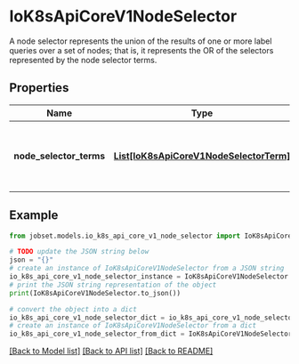 # IoK8sApiCoreV1NodeSelector

A node selector represents the union of the results of one or more label queries over a set of nodes; that is, it represents the OR of the selectors represented by the node selector terms.

## Properties

Name | Type | Description | Notes
------------ | ------------- | ------------- | -------------
**node_selector_terms** | [**List[IoK8sApiCoreV1NodeSelectorTerm]**](IoK8sApiCoreV1NodeSelectorTerm.md) | Required. A list of node selector terms. The terms are ORed. | 

## Example

```python
from jobset.models.io_k8s_api_core_v1_node_selector import IoK8sApiCoreV1NodeSelector

# TODO update the JSON string below
json = "{}"
# create an instance of IoK8sApiCoreV1NodeSelector from a JSON string
io_k8s_api_core_v1_node_selector_instance = IoK8sApiCoreV1NodeSelector.from_json(json)
# print the JSON string representation of the object
print(IoK8sApiCoreV1NodeSelector.to_json())

# convert the object into a dict
io_k8s_api_core_v1_node_selector_dict = io_k8s_api_core_v1_node_selector_instance.to_dict()
# create an instance of IoK8sApiCoreV1NodeSelector from a dict
io_k8s_api_core_v1_node_selector_from_dict = IoK8sApiCoreV1NodeSelector.from_dict(io_k8s_api_core_v1_node_selector_dict)
```
[[Back to Model list]](../README.md#documentation-for-models) [[Back to API list]](../README.md#documentation-for-api-endpoints) [[Back to README]](../README.md)


